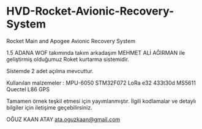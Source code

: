 # HVD-Rocket-Avionic-Recovery-System
Rocket Main and Apogee Avionic Recovery System

1.5 ADANA WOF takımında takım arkadaşım MEHMET ALİ AĞIRMAN ile geliştirmiş olduğumuz Roket kurtarma sistemidir. 

Sistemde 2 adet açılma mevcuttur.

Kullanılan malzemeler :
MPU-6050
STM32F072
LoRa e32 433t30d
MS5611
Quectel L86 GPS


Tamamen örnek teşkil etmesi için yayımlanmıştır. İlgili kodlamalar ve detaylı bilgiler için iletişime geçebilirsiniz. 

OĞUZ KAAN ATAY
ata.oguzkaan@gmail.com
